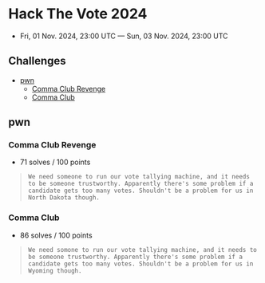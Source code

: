 # Hack The Vote 2024

- Fri, 01 Nov. 2024, 23:00 UTC — Sun, 03 Nov. 2024, 23:00 UTC

## Challenges

- [pwn](#pwn)
    - [Comma Club Revenge](#comma-club-revenge)
    - [Comma Club](#comma-club)

## pwn

### Comma Club Revenge

- 71 solves / 100 points

> ``` We need someone to run our vote tallying machine, and it needs to be someone trustworthy. Apparently there's some problem if a candidate gets too many votes. Shouldn't be a problem for us in North Dakota though. ```

### Comma Club

- 86 solves / 100 points

> ``` We need somone to run our vote tallying machine, and it needs to be someone trustworthy. Apparently there's some problem if a candidate gets too many votes. Shouldn't be a problem for us in Wyoming though. ```
